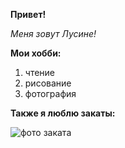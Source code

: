 **Привет!**

_Меня зовут Лусине!_

**Мои хобби:**

1. чтение
2. рисование
3. фотография

**Также я люблю закаты:**

<image src= "https://pibig.info/uploads/posts/2022-06/thumbs/1655667451_1-pibig-info-p-kartinki-zakata-krasivo-1.jpg" alt="фото заката">